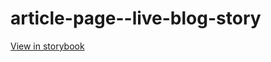 # article-page--live-blog-story

[View in storybook](https://raw.githack.com/Independent-Digital-News-and-Media-Ltd/standard-pwamp-sb/PR-544-sb/index.html?path=/story/article-page--live-blog-story)